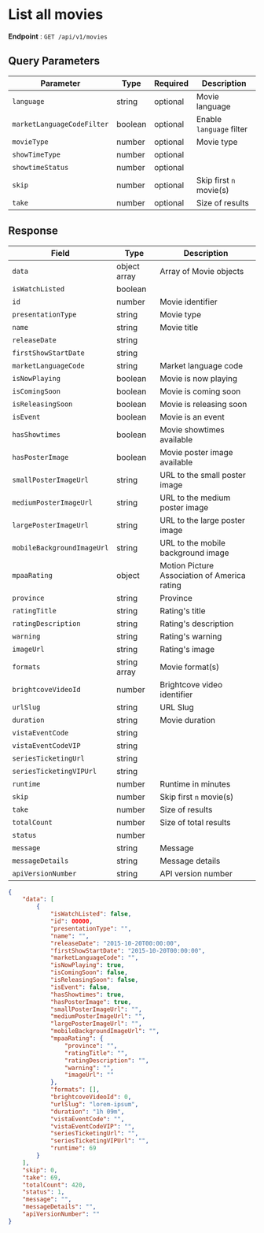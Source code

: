 # List all movies

**Endpoint** : `GET /api/v1/movies`

## Query Parameters

| Parameter                  | Type    | Required | Description          	 |
|----------------------------|---------|----------|--------------------------|
| `language`                 | string  | optional | Movie language           |
| `marketLanguageCodeFilter` | boolean | optional | Enable `language` filter |
| `movieType`                | number  | optional | Movie type               |
| `showTimeType`             | number  | optional |							 |
| `showtimeStatus`           | number  | optional |							 |
| `skip`                     | number  | optional |	Skip first `n` movie(s)  |
| `take`                     | number  | optional | Size of results          |

## Response

| Field                      | Type         | Description                                  |
|----------------------------|--------------|----------------------------------------------|
| `data`                     | object array | Array of Movie objects                       |
| `isWatchListed`            | boolean      |                                              |
| `id`                       | number       | Movie identifier                             |
| `presentationType`         | string       | Movie type                                   | 
| `name`                     | string       | Movie title                                  |
| `releaseDate`              | string       |                                              |
| `firstShowStartDate`       | string       |                                              |
| `marketLanguageCode`       | string       | Market language code                         |
| `isNowPlaying`             | boolean      | Movie is now playing                         |
| `isComingSoon`             | boolean      | Movie is coming soon                         |
| `isReleasingSoon`          | boolean      | Movie is releasing soon                      |                          
| `isEvent`                  | boolean      | Movie is an event                            |
| `hasShowtimes`             | boolean      | Movie showtimes available                    |
| `hasPosterImage`           | boolean      | Movie poster image available                 |
| `smallPosterImageUrl`      | string       | URL to the small poster image                |
| `mediumPosterImageUrl`     | string       | URL to the medium poster image               |
| `largePosterImageUrl`      | string       | URL to the large poster image                |
| `mobileBackgroundImageUrl` | string       | URL to the mobile background image           |
| `mpaaRating`               | object       | Motion Picture Association of America rating |
| `province`                 | string       | Province                                     |
| `ratingTitle`              | string       | Rating's title                               |
| `ratingDescription`        | string       | Rating's description                         |
| `warning`                  | string       | Rating's warning                             |
| `imageUrl`                 | string       | Rating's image                               |
| `formats`                  | string array | Movie format(s)                              |
| `brightcoveVideoId`        | number       | Brightcove video identifier                  |
| `urlSlug`                  | string       | URL Slug                                     |
| `duration`                 | string       | Movie duration                               |
| `vistaEventCode`           | string       |                                              |
| `vistaEventCodeVIP`        | string       |                                              |
| `seriesTicketingUrl`       | string       |                                              |
| `seriesTicketingVIPUrl`    | string       |                                              |
| `runtime`                  | number       | Runtime in minutes                           |
| `skip`                     | number       | Skip first `n` movie(s)                      |
| `take`                     | number       | Size of results                              |
| `totalCount`               | number       | Size of total results                        |
| `status`                   | number       |                                              |
| `message`                  | string       | Message                                      |
| `messageDetails`           | string       | Message details                              |
| `apiVersionNumber`         | string       | API version number                           |

```json
{
	"data": [
    	{
			"isWatchListed": false,
			"id": 00000,
			"presentationType": "",
			"name": "",
			"releaseDate": "2015-10-20T00:00:00",
			"firstShowStartDate": "2015-10-20T00:00:00",
			"marketLanguageCode": "",
			"isNowPlaying": true,
			"isComingSoon": false,
			"isReleasingSoon": false,
			"isEvent": false,
			"hasShowtimes": true,
			"hasPosterImage": true,
			"smallPosterImageUrl": "",
			"mediumPosterImageUrl": "",
			"largePosterImageUrl": "",
			"mobileBackgroundImageUrl": "",
			"mpaaRating": {
				"province": "",
				"ratingTitle": "",
				"ratingDescription": "",
				"warning": "",
				"imageUrl": ""
			},
			"formats": [],
			"brightcoveVideoId": 0,
			"urlSlug": "lorem-ipsum",
			"duration": "1h 09m",
			"vistaEventCode": "",
			"vistaEventCodeVIP": "",
			"seriesTicketingUrl": "",
			"seriesTicketingVIPUrl": "",
			"runtime": 69
		}
	],
	"skip": 0,
	"take": 69,
	"totalCount": 420,
	"status": 1,
	"message": "",
	"messageDetails": "",
	"apiVersionNumber": ""
}
```